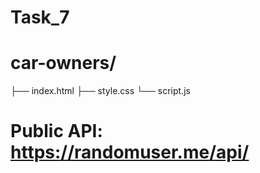 # Task_7

# car-owners/
├── index.html
├── style.css
└── script.js

# Public API: https://randomuser.me/api/

